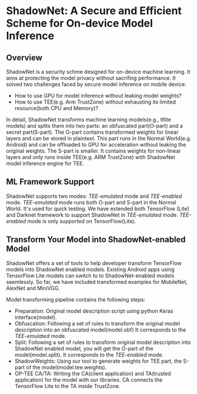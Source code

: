 # ShadowNet: A Secure and Efficient Scheme for On-device Model Inference

## Overview
ShadowNet is a security schme designed for on-device machine learning. It
aims at protecting the model privacy without sacrifing performance. 
It solved two challenges faced by secure model inference on mobile device:

- How to use GPU for model inference without leaking model weights?
- How to use TEE(e.g. Arm TrustZone) without exhausting its limited resource(both CPU and Memory)? 

In detail, ShadowNet transforms machine learning models(e.g., tflite models) 
and splits them into two parts: an obfuscated part(O-part) and a secret part(S-part).
The O-part contains transformed weights for linear layers and can be stored in 
plaintext. This part runs in the Normal World(e.g. Android) and can be offloaded to
GPU for acceleration without leaking the original weights. 
The S-part is smaller. It contains weights for non-linear layers and 
only runs inside TEE(e.g. ARM TrustZone) with ShadowNet model inference engine for TEE.


## ML Framework Support
ShadowNet supports two modes: *TEE-emulated* mode and *TEE-enabled* mode. 
*TEE-emulated* mode runs both O-part and S-part in the Normal World.
It's used for quick testing. We have extended both TensorFlow (Lite) and Darknet framework
to support ShadowNet in *TEE-emulated* mode. *TEE-enabled* mode is only supported on TensorFlow(Lite).

## Transform Your Model into ShadowNet-enabled Model
ShadowNet offers a set of tools to help developer transform TensorFlow models into ShadowNet
enabled models. Existing Android apps using TensorFlow Lite models can switch to
to ShadowNet-enabled models seemlessly. So far, we have included transformed examples 
for MobileNet, AlexNet and MiniVGG.

Model transforming pipeline contains the following steps:
- Preparation: Original model description script using python Keras interface(model).
- Obfuscation: Following a set of rules to transform the original model description into an obfuscated model(model.obf)
 It corresponds to the *TEE-emulated* mode.
- Split: Following a set of rules to transform original model description into ShadowNet enabled model, you will get
the O-part of the model(model.split). It corresponds to the *TEE-enabled* mode.
- ShadowWeights: Using our tool to generate weights for TEE part, the S-part of the model(model.tee.weights).
- OP-TEE CA/TA: Writing the CA(client application) and TA(trusted application) for the model with our libraries. CA
 connects the TensorFlow Lite to the TA inside TrustZone.
